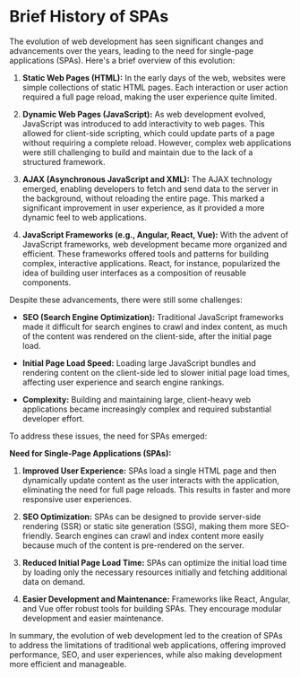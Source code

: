 # Brief History of SPAs

The evolution of web development has seen significant changes and advancements over the years, leading to the need for single-page applications (SPAs). Here's a brief overview of this evolution:

1. **Static Web Pages (HTML):** In the early days of the web, websites were simple collections of static HTML pages. Each interaction or user action required a full page reload, making the user experience quite limited.

2. **Dynamic Web Pages (JavaScript):** As web development evolved, JavaScript was introduced to add interactivity to web pages. This allowed for client-side scripting, which could update parts of a page without requiring a complete reload. However, complex web applications were still challenging to build and maintain due to the lack of a structured framework.

3. **AJAX (Asynchronous JavaScript and XML):** The AJAX technology emerged, enabling developers to fetch and send data to the server in the background, without reloading the entire page. This marked a significant improvement in user experience, as it provided a more dynamic feel to web applications.

4. **JavaScript Frameworks (e.g., Angular, React, Vue):** With the advent of JavaScript frameworks, web development became more organized and efficient. These frameworks offered tools and patterns for building complex, interactive applications. React, for instance, popularized the idea of building user interfaces as a composition of reusable components.

Despite these advancements, there were still some challenges:

- **SEO (Search Engine Optimization):** Traditional JavaScript frameworks made it difficult for search engines to crawl and index content, as much of the content was rendered on the client-side, after the initial page load.

- **Initial Page Load Speed:** Loading large JavaScript bundles and rendering content on the client-side led to slower initial page load times, affecting user experience and search engine rankings.

- **Complexity:** Building and maintaining large, client-heavy web applications became increasingly complex and required substantial developer effort.

To address these issues, the need for SPAs emerged:

**Need for Single-Page Applications (SPAs):**

1. **Improved User Experience:** SPAs load a single HTML page and then dynamically update content as the user interacts with the application, eliminating the need for full page reloads. This results in faster and more responsive user experiences.

2. **SEO Optimization:** SPAs can be designed to provide server-side rendering (SSR) or static site generation (SSG), making them more SEO-friendly. Search engines can crawl and index content more easily because much of the content is pre-rendered on the server.

3. **Reduced Initial Page Load Time:** SPAs can optimize the initial load time by loading only the necessary resources initially and fetching additional data on demand.

4. **Easier Development and Maintenance:** Frameworks like React, Angular, and Vue offer robust tools for building SPAs. They encourage modular development and easier maintenance.

In summary, the evolution of web development led to the creation of SPAs to address the limitations of traditional web applications, offering improved performance, SEO, and user experiences, while also making development more efficient and manageable.
